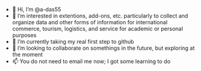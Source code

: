 - 👋 Hi, I’m @a-das55
- 👀 I’m interested in extentions, add-ons, etc. particularly to collect and organize data and other forms of information for international commerce, tourism, logistics, and service for academic or personal purposes 
- 🌱 I’m currently taking my real first step to github
- 💞️ I’m looking to collaborate on somethings in the future, but exploring at the moment
- 📫 You do not need to email me now; I got some learning to do

<!---
a-das55/a-das55 is a ✨ special ✨ repository because its `README.md` (this file) appears on your GitHub profile.
You can click the Preview link to take a look at your changes.
--->
